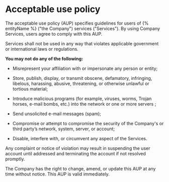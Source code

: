 # Acceptable use policy

The acceptable use policy (AUP) specifies guidelines for users of {% entityName %} ("the Company") services ("Services"). By using Company Services, users agree to comply with this AUP.

Services shall not be used in any way that violates applicable government or international laws or regulations.

**You may not do any of the following:**


*   Misrepresent your affiliation with or impersonate any person or entity;

*   Store, publish, display, or transmit obscene, defamatory, infringing, libelous, harassing, abusive, threatening, or otherwise unlawful or tortious material;

*   Introduce malicious programs (for example, viruses, worms, Trojan horses, e-mail bombs, etc.) into the network or one or more servers ;

*   Send unsolicited e-mail messages (spam);

*   Compromise or attempt to compromise the security of the Company's or third party’s network, system, server, or account;

*   Disable, interfere with, or circumvent any aspect of the Services.

Any complaint or notice of violation may result in suspending the user account until addressed and terminating the account if not resolved promptly.

The Company has the right to change, amend, or update this AUP at any time without notice. This AUP is valid immediately.  
